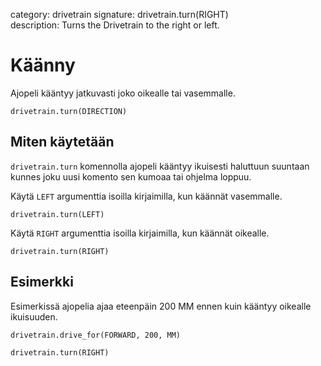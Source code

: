 category: drivetrain 
signature: drivetrain.turn(RIGHT)  
description: Turns the Drivetrain to the right or left.  

# Käänny

Ajopeli kääntyy jatkuvasti joko oikealle tai vasemmalle.

```don
drivetrain.turn(DIRECTION)
```

## Miten käytetään

`drivetrain.turn` komennolla ajopeli kääntyy ikuisesti haluttuun suuntaan kunnes joku uusi komento sen kumoaa tai ohjelma loppuu.

Käytä `LEFT` argumenttia isoilla kirjaimilla, kun käännät vasemmalle.

```don
drivetrain.turn(LEFT)
```

Käytä `RIGHT` argumenttia isoilla kirjaimilla, kun käännät oikealle.

```don
drivetrain.turn(RIGHT)
```

## Esimerkki

Esimerkissä ajopelia ajaa eteenpäin 200 MM ennen kuin kääntyy oikealle ikuisuuden.

```don
drivetrain.drive_for(FORWARD, 200, MM)

drivetrain.turn(RIGHT)
```

<advanced>
</advanced>
